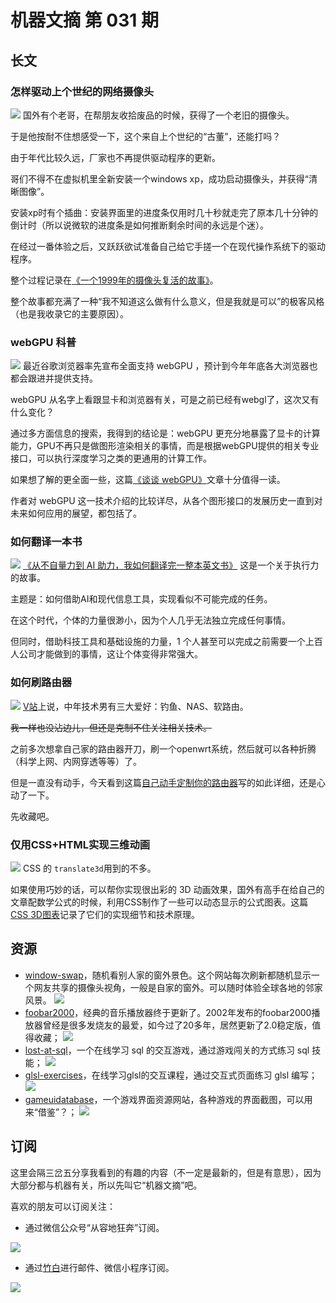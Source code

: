 # 机器文摘 第 031 期

## 长文
### 怎样驱动上个世纪的网络摄像头
![](2023-05-10-09-20-31.png)
国外有个老哥，在帮朋友收拾废品的时候，获得了一个老旧的摄像头。

于是他按耐不住想感受一下，这个来自上个世纪的“古董”，还能打吗？

由于年代比较久远，厂家也不再提供驱动程序的更新。

哥们不得不在虚拟机里全新安装一个windows xp，成功启动摄像头，并获得“清晰图像”。

安装xp时有个插曲：安装界面里的进度条仅用时几十秒就走完了原本几十分钟的倒计时（所以说微软的进度条是如何推断剩余时间的永远是个迷）。

在经过一番体验之后，又跃跃欲试准备自己给它手搓一个在现代操作系统下的驱动程序。

整个过程记录在[《一个1999年的摄像头复活的故事》](https://blog.benjojo.co.uk/post/quickcam-usb-userspace-driver)。

整个故事都充满了一种“我不知道这么做有什么意义，但是我就是可以”的极客风格（也是我收录它的主要原因）。

### webGPU 科普
![](2023-05-10-09-36-36.png)
最近谷歌浏览器率先宣布全面支持 webGPU ，预计到今年年底各大浏览器也都会跟进并提供支持。

webGPU 从名字上看跟显卡和浏览器有关，可是之前已经有webgl了，这次又有什么变化？

通过多方面信息的搜索，我得到的结论是：webGPU 更充分地暴露了显卡的计算能力，GPU不再只是做图形渲染相关的事情，而是根据webGPU提供的相关专业接口，可以执行深度学习之类的更通用的计算工作。

如果想了解的更全面一些，这篇[《谈谈 webGPU》](https://cohost.org/mcc/post/1406157-i-want-to-talk-about-webgpu)文章十分值得一读。

作者对 webGPU 这一技术介绍的比较详尽，从各个图形接口的发展历史一直到对未来如何应用的展望，都包括了。

### 如何翻译一本书
![](2023-05-10-09-49-38.png)
[《从不自量力到 AI 助力，我如何翻译完一整本英文书》](https://sspai.com/post/79534)
这是一个关于执行力的故事。

主题是：如何借助AI和现代信息工具，实现看似不可能完成的任务。

在这个时代，个体的力量很渺小，因为个人几乎无法独立完成任何事情。

但同时，借助科技工具和基础设施的力量，1 个人甚至可以完成之前需要一个上百人公司才能做到的事情，这让个体变得非常强大。

### 如何刷路由器
![](2023-05-10-10-00-09.png)
[V站](https://www.v2ex.com/)上说，中年技术男有三大爱好：钓鱼、NAS、软路由。

~~我一样也没沾边儿，但还是克制不住关注相关技术。~~

之前多次想拿自己家的路由器开刀，刷一个openwrt系统，然后就可以各种折腾（科学上网、内网穿透等等）了。

但是一直没有动手，今天看到这篇[自己动手定制你的路由器](https://a-wing.top/linux/2023/05/01/start-openwrt)写的如此详细，还是心动了一下。

先收藏吧。

### 仅用CSS+HTML实现三维动画
![](2023-05-10-10-06-52.png)
CSS 的 `translate3d`用到的不多。

如果使用巧妙的话，可以帮你实现很出彩的 3D 动画效果，国外有高手在给自己的文章配数学公式的时候，利用CSS制作了一些可以动态显示的公式图表。这篇[CSS 3D图表](https://x.st/spinning-diagrams-with-css/)记录了它们的实现细节和技术原理。


## 资源
- [window-swap](https://www.window-swap.com/Window)，随机看别人家的窗外景色。这个网站每次刷新都随机显示一个网友共享的摄像头视角，一般是自家的窗外。可以随时体验全球各地的邻家风景。
  ![](2023-05-10-10-14-06.png)
- [foobar2000](https://www.landiannews.com/archives/98512.html)，经典的音乐播放器终于更新了。2002年发布的foobar2000播放器曾经是很多发烧友的最爱，如今过了20多年，居然更新了2.0稳定版，值得收藏；
  ![](2023-05-10-10-15-52.png)
- [lost-at-sql](https://lost-at-sql.therobinlord.com/)，一个在线学习 sql 的交互游戏，通过游戏闯关的方式练习 sql 技能；
  ![](2023-05-10-10-18-25.png)
- [glsl-exercises](https://glsl-exercises.simondev.io/lesson/1/1#welcome)，在线学习glsl的交互课程，通过交互式页面练习 glsl 编写；
  ![](2023-05-10-10-19-48.png)
- [gameuidatabase](https://www.gameuidatabase.com/)，一个游戏界面资源网站，各种游戏的界面截图，可以用来“借鉴”？；
  ![](2023-05-10-10-20-48.png)

## 订阅
这里会隔三岔五分享我看到的有趣的内容（不一定是最新的，但是有意思），因为大部分都与机器有关，所以先叫它“机器文摘”吧。

喜欢的朋友可以订阅关注：

- 通过微信公众号“从容地狂奔”订阅。

![](../weixin.jpg)

- 通过[竹白](https://zhubai.love/)进行邮件、微信小程序订阅。

![](../zhubai.jpg)